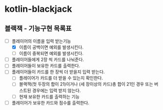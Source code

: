 # kotlin-blackjack

## 블랙잭 - 기능구현 목록표

- [ ] 플레이어의 이름을 입력 받는기능
  - [x] 이름이 공백이면 예외를 발생시킨다. 
  - [ ] 이름이 중복되면 예외를 발생시킨다.
- [ ] 플레이어들에게 2장 씩 카드를 나눠준다.
- [ ] 플레이어들이 보유한 카드를 출력한다.
- [ ] 플레이어들이 카드를 한 장씩 더 받을지 입력 받는다.
  - [ ] 플레이어가 카드를 더 받을 수 있는지 확인한다.
  - [ ] 블랙잭(첫 두장의 합이 21)이거나 (세 장이상의 카드)총 합이 21인 경우 또는 버스트된 경우에는 입력 받지 않는다.
  - [ ] 현재 보유한 카드를 출력하는 기능
- [ ] 플레이어가 보유한 카드와 점수를 출력한다.
